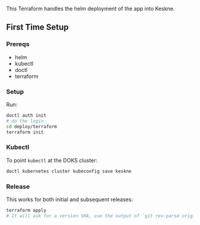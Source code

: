 This Terraform handles the helm deployment of the app into Keskne.

## First Time Setup

### Prereqs

- helm
- kubectl
- doctl
- terraform

### Setup

Run:

```sh
doctl auth init
# do the login
cd deploy/terraform
terraform init
```

### Kubectl

To point `kubectl` at the DOKS cluster:

```sh
doctl kubernetes cluster kubeconfig save keskne
```

### Release

This works for both initial and subsequent releases:

```sh
terraform apply
# It will ask for a version SHA, use the output of `git rev-parse origin/master`
```
